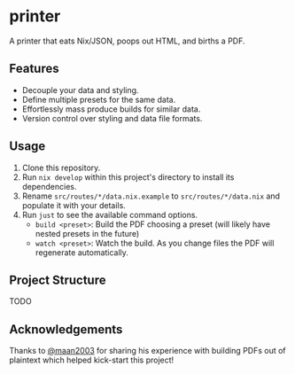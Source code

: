# printer

A printer that eats Nix/JSON, poops out HTML, and births a PDF.

## Features

- Decouple your data and styling.
- Define multiple presets for the same data.
- Effortlessly mass produce builds for similar data.
- Version control over styling and data file formats.

## Usage

1. Clone this repository.
2. Run `nix develop` within this project's directory to install its dependencies.
3. Rename `src/routes/*/data.nix.example` to `src/routes/*/data.nix` and populate it with your details.
4. Run `just` to see the available command options.
   - `build <preset>`: Build the PDF choosing a preset (will likely have nested presets in the future)
   - `watch <preset>`: Watch the build. As you change files the PDF will regenerate automatically.

## Project Structure

TODO

## Acknowledgements

Thanks to [@maan2003](https://github.com/maan2003) for sharing his experience with building PDFs out of plaintext which helped kick-start this project!
